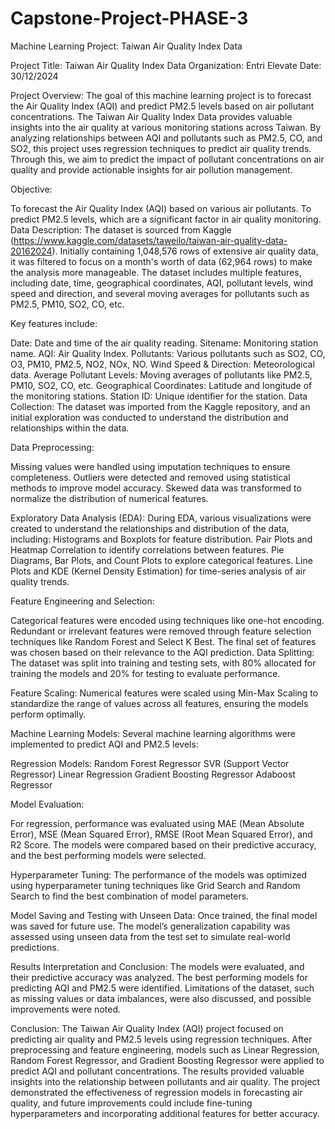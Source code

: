 # Capstone-Project-PHASE-3
Machine Learning Project: Taiwan Air Quality Index Data

Project Title: Taiwan Air Quality Index Data
Organization: Entri Elevate
Date: 30/12/2024

Project Overview:
The goal of this machine learning project is to forecast the Air Quality Index (AQI) and predict PM2.5 levels based on air pollutant concentrations. The Taiwan Air Quality Index Data provides valuable insights into the air quality at various monitoring stations across Taiwan. By analyzing relationships between AQI and pollutants such as PM2.5, CO, and SO2, this project uses regression techniques to predict air quality trends. Through this, we aim to predict the impact of pollutant concentrations on air quality and provide actionable insights for air pollution management.

Objective:

To forecast the Air Quality Index (AQI) based on various air pollutants.
To predict PM2.5 levels, which are a significant factor in air quality monitoring.
Data Description:
The dataset is sourced from Kaggle (https://www.kaggle.com/datasets/taweilo/taiwan-air-quality-data-20162024). Initially containing 1,048,576 rows of extensive air quality data, it was filtered to focus on a month's worth of data (62,964 rows) to make the analysis more manageable. The dataset includes multiple features, including date, time, geographical coordinates, AQI, pollutant levels, wind speed and direction, and several moving averages for pollutants such as PM2.5, PM10, SO2, CO, etc.

Key features include:

Date: Date and time of the air quality reading.
Sitename: Monitoring station name.
AQI: Air Quality Index.
Pollutants: Various pollutants such as SO2, CO, O3, PM10, PM2.5, NO2, NOx, NO.
Wind Speed & Direction: Meteorological data.
Average Pollutant Levels: Moving averages of pollutants like PM2.5, PM10, SO2, CO, etc.
Geographical Coordinates: Latitude and longitude of the monitoring stations.
Station ID: Unique identifier for the station.
Data Collection:
The dataset was imported from the Kaggle repository, and an initial exploration was conducted to understand the distribution and relationships within the data.

Data Preprocessing:

Missing values were handled using imputation techniques to ensure completeness.
Outliers were detected and removed using statistical methods to improve model accuracy.
Skewed data was transformed to normalize the distribution of numerical features.

Exploratory Data Analysis (EDA): During EDA, various visualizations were created to understand the relationships and distribution of the data, 
including: Histograms and Boxplots for feature distribution.
Pair Plots and Heatmap Correlation to identify correlations between features.
Pie Diagrams, Bar Plots, and Count Plots to explore categorical features.
Line Plots and KDE (Kernel Density Estimation) for time-series analysis of air quality trends.

Feature Engineering and Selection:

Categorical features were encoded using techniques like one-hot encoding.
Redundant or irrelevant features were removed through feature selection techniques like Random Forest and Select K Best.
The final set of features was chosen based on their relevance to the AQI prediction.
Data Splitting:
The dataset was split into training and testing sets, with 80% allocated for training the models and 20% for testing to evaluate performance.

Feature Scaling:
Numerical features were scaled using Min-Max Scaling to standardize the range of values across all features, ensuring the models perform optimally.

Machine Learning Models:
Several machine learning algorithms were implemented to predict AQI and PM2.5 levels:

Regression Models:
Random Forest Regressor
SVR (Support Vector Regressor)
Linear Regression
Gradient Boosting Regressor
Adaboost Regressor

Model Evaluation:

For regression, performance was evaluated using MAE (Mean Absolute Error), MSE (Mean Squared Error), RMSE (Root Mean Squared Error), and R2 Score.
The models were compared based on their predictive accuracy, and the best performing models were selected.

Hyperparameter Tuning:
The performance of the models was optimized using hyperparameter tuning techniques like Grid Search and Random Search to find the best combination of model parameters.

Model Saving and Testing with Unseen Data:
Once trained, the final model was saved for future use. The model’s generalization capability was assessed using unseen data from the test set to simulate real-world predictions.

Results Interpretation and Conclusion:
The models were evaluated, and their predictive accuracy was analyzed. The best performing models for predicting AQI and PM2.5 were identified. Limitations of the dataset, such as missing values or data imbalances, were also discussed, and possible improvements were noted.

Conclusion:
The Taiwan Air Quality Index (AQI) project focused on predicting air quality and PM2.5 levels using regression techniques. After preprocessing and feature engineering, models such as Linear Regression, Random Forest Regressor, and Gradient Boosting Regressor were applied to predict AQI and pollutant concentrations. The results provided valuable insights into the relationship between pollutants and air quality. The project demonstrated the effectiveness of regression models in forecasting air quality, and future improvements could include fine-tuning hyperparameters and incorporating additional features for better accuracy.

